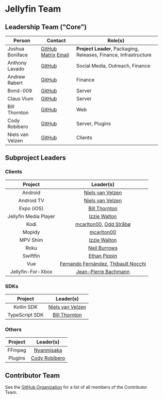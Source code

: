 # Jellyfin Team

## Leadership Team ("Core")

| Person | Contact | Role(s) |
|---|---|---|
| Joshua Boniface | [GitHub](https://github.com/joshuaboniface) [Matrix](https://matrix.to/#/@joshuaboniface:bonifacelabs.ca) [Email](mailto:joshua@boniface.me) | **Project Leader**, Packaging, Releases, Finance, Infrastructure |
| Anthony Lavado | [GitHub](https://github.com/anthonylavado) | Social Media, Outreach, Finance |
| Andrew Rabert  | [GitHub](https://github.com/nvllsvm) | Finance |
| Bond-009 | [GitHub](https://github.com/Bond-009) | Server |
| Claus Vium | [GitHub](https://github.com/cvium) | Server |
| Bill Thornton | [GitHub](https://github.com/thornbill) | Web |
| Cody Robibero | [GitHub](https://github.com/crobibero) | Server, Plugins |
| Niels van Velzen | [GitHub](https://github.com/nielsvanvelzen) | Clients |

## Subproject Leaders

### Clients

| Project | Leader(s) |
|:-:|:-:|
| Android | [Niels van Velzen](https://github.com/nielsvanvelzen) |
| Android TV | [Niels van Velzen](https://github.com/nielsvanvelzen) |
| Expo (iOS) | [Bill Thornton](https://github.com/thornbill) |
| Jellyfin Media Player | [Izzie Walton](https://github.com/iwalton3) |
| Kodi | [mcarlton00](https://github.com/mcarlton00), [Odd Stråbø](https://github.com/oddstr13) |
| Mopidy | [mcarlton00](https://github.com/mcarlton00) |
| MPV Shim | [Izzie Walton](https://github.com/iwalton3) |
| Roku | [Neil Burrows](https://github.com/neilsb) |
| Swiftfin | [Ethan Pippin](https://github.com/lepips) |
| Vue | [Fernando Fernández](https://github.com/ferferga), [Thibault Nocchi](https://github.com/ThibaultNocchi) |
| Jellyfin-For-Xbox | [Jean-Pierre Bachmann](https://github.com/JPVenson) |

### SDKs

| Project | Leader(s) |
|:-:|:-:|
| Kotlin SDK | [Niels van Velzen](https://github.com/nielsvanvelzen) |
| TypeScript SDK | [Bill Thornton](https://github.com/thornbill) |

### Others

| Project | Leader(s) |
|:-:|:-:|
| FFmpeg | [Nyanmisaka](https://github.com/nyanmisaka) |
| Plugins | [Cody Robibero](https://github.com/crobibero) |

## Contributor Team

See the [GitHub Organization](https://github.com/orgs/jellyfin/people) for a list of all members of the Contributor Team.
